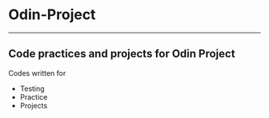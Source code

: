 # Odin-Project
---
## Code practices and projects for Odin Project

Codes written for
- Testing
- Practice
- Projects
